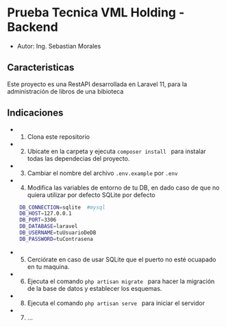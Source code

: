 # Prueba Tecnica VML Holding - Backend

- Autor: Ing. Sebastian Morales


## Caracteristicas
Este proyecto es una RestAPI desarrollada en Laravel 11, para la administración de libros de una bibioteca 

## Indicaciones

- 1. Clona este repositorio 
- 2. Ubicate en la carpeta y ejecuta ```composer install ``` para instalar todas las dependecias del proyecto.
- 3. Cambiar el nombre del archivo ```.env.example``` por ```.env ```
- 4. Modifica las variables de entorno de tu DB, en dado caso de que no quiera utilizar por defecto SQLite por defecto
```bash
    DB_CONNECTION=sqlite  #mysql 
    DB_HOST=127.0.0.1
    DB_PORT=3306
    DB_DATABASE=laravel
    DB_USERNAME=tuUsuarioDeDB
    DB_PASSWORD=tuContrasena
```
- 5. Cerciórate en caso de usar SQLite que el puerto no esté ocuapado en tu maquina.
- 6. Ejecuta el comando ```php artisan migrate ``` para hacer la migración de la base de datos y establecer los esquemas.
- 8. Ejecuta el comando ```php artisan serve ``` para iniciar el servidor
- 7.  ...
